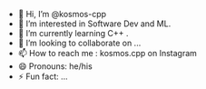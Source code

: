 - 👋 Hi, I’m @kosmos-cpp
- 👀 I’m interested in Software Dev and ML.
- 🌱 I’m currently learning C++ .
- 💞️ I’m looking to collaborate on ...
- 📫 How to reach me : kosmos.cpp on Instagram
- 😄 Pronouns: he/his
- ⚡ Fun fact: ...

<!---
kosmos-cpp/kosmos-cpp is a ✨ special ✨ repository because its `README.md` (this file) appears on your GitHub profile.
You can click the Preview link to take a look at your changes.
--->

